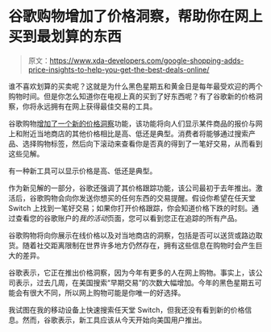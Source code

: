 # 谷歌购物增加了价格洞察，帮助你在网上买到最划算的东西

> 原文：<https://www.xda-developers.com/google-shopping-adds-price-insights-to-help-you-get-the-best-deals-online/>

谁不喜欢划算的买卖呢？这就是为什么黑色星期五和黄金日是每年最受欢迎的两个购物时间。但是你怎么知道你在电视上真的买到了好东西呢？有了谷歌新的价格洞察，你将永远拥有在网上获得最佳交易的工具。

谷歌购物[增加了一个新的价格洞察](https://www.blog.google/products/shopping/early-online-nearby-deals-google/)功能，该功能将向人们显示某件商品的报价与网上和附近当地商店的其他价格相比是高、低还是典型。消费者将能够通过搜索产品、选择购物标签，然后向下滚动来查看你是否真的得到了一笔好交易，从而看到这些见解。

有一种新工具可以显示价格是高、低还是典型。

作为新见解的一部分，谷歌还强调了其价格跟踪功能，该公司最初于去年推出。激活后，谷歌购物会向你发送你想买的任何东西的交易提醒。假设你希望在任天堂 Switch 上找到一笔好交易；如果你打开价格跟踪，你会知道价格下跌的时刻。通过查看您的谷歌账户的*我的活动*页面，您可以看到您正在追踪的所有产品。

谷歌购物将向你展示在线价格以及对当地商店的洞察，包括是否可以送货或路边取货。随着社交距离限制在世界许多地方仍然存在，拥有这些信息在购物时会产生巨大的差异。

谷歌表示，它正在推出价格洞察，因为今年有更多的人在网上购物。事实上，该公司表示，过去几周，在美国搜索“早期交易”的次数大幅增加。今年的黑色星期五可能会有很大不同，所以网上购物可能是你唯一的好选择。

我试图在我的移动设备上快速搜索任天堂 Switch，但我还没有看到新的价格信息。然而，谷歌表示，新工具应该从今天开始向美国用户推出。